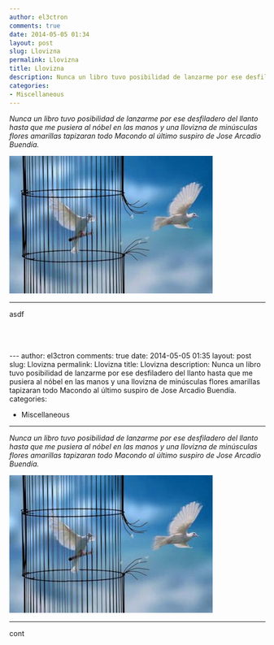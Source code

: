 ```yaml
---
author: el3ctron
comments: true
date: 2014-05-05 01:34
layout: post
slug: Llovizna
permalink: Llovizna
title: Llovizna
description: Nunca un libro tuvo posibilidad de lanzarme por ese desfiladero del llanto hasta que me pusiera al nóbel en las manos y una llovizna de minúsculas flores amarillas tapizaran todo Macondo al último suspiro de Jose Arcadio Buendía.
categories:
- Miscellaneous
---
```


*Nunca un libro tuvo posibilidad de lanzarme por ese desfiladero del llanto hasta que me pusiera al nóbel en las manos y una llovizna de minúsculas flores amarillas tapizaran todo Macondo al último suspiro de Jose Arcadio Buendía.*

[![Llovizna](/wp-content/uploads/por_tema/arte/581601_468800219809662_118212674_n.jpg)](//el3ctron.github.io/Llovizna)

<!-- more -->
---
asdf

<br><br><br>---
author: el3ctron
comments: true
date: 2014-05-05 01:35
layout: post
slug: Llovizna
permalink: Llovizna
title: Llovizna
description: Nunca un libro tuvo posibilidad de lanzarme por ese desfiladero del llanto hasta que me pusiera al nóbel en las manos y una llovizna de minúsculas flores amarillas tapizaran todo Macondo al último suspiro de Jose Arcadio Buendía.
categories:
- Miscellaneous
---

*Nunca un libro tuvo posibilidad de lanzarme por ese desfiladero del llanto hasta que me pusiera al nóbel en las manos y una llovizna de minúsculas flores amarillas tapizaran todo Macondo al último suspiro de Jose Arcadio Buendía.*

[![Llovizna](/wp-content/uploads/por_tema/arte/581601_468800219809662_118212674_n.jpg)](//el3ctron.github.io/Llovizna)

<!-- more -->
---
cont

<br><br><br>